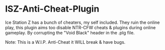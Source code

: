 # ISZ-Anti-Cheat-Plugin
Ice Station Z has a bunch of cheaters, my self included. They ruin the online play, this plugin aims too disable NTR-CFW cheats & plugins during online gameplay. By corrupting the "Void Black" header in the .plg file. 

Note: This is a W.I.P. Anti-Cheat it WILL break & have bugs.
